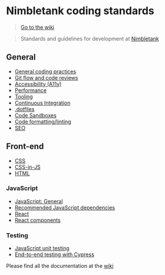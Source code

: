 # Nimbletank coding standards

> [Go to the wiki](https://github.com/nimbletank/nimbletank-coding-standards/wiki)

> Standards and guidelines for development at [Nimbletank](https://nimbletank.com)

## General
* [General coding practices](https://github.com/nimbletank/nimbletank-coding-standards/wiki/General-coding-practices)
* [Git flow and code reviews](https://github.com/nimbletank/nimbletank-coding-standards/wiki/Git-flow-and-code-reviews)
* [Accessibility (A11y)](https://github.com/nimbletank/nimbletank-coding-standards/wiki/Accessibility-(a11y))
* [Performance](https://github.com/nimbletank/nimbletank-coding-standards/wiki/Performance)
* [Tooling](https://github.com/nimbletank/nimbletank-coding-standards/wiki/Tooling)
* [Continuous Integration](https://github.com/nimbletank/nimbletank-coding-standards/wiki/Continuous-Integration)
* [.dotfiles](https://github.com/nimbletank/nimbletank-coding-standards/wiki/dotfiles)
* [Code Sandboxes](https://github.com/nimbletank/nimbletank-coding-standards/wiki/Code-sandboxes)
* [Code formatting/linting](https://github.com/nimbletank/nimbletank-coding-standards/wiki/Code-formatting---Linting)
* [SEO](https://github.com/nimbletank/nimbletank-coding-standards/wiki/SEO)

## Front-end
* [CSS](https://github.com/nimbletank/nimbletank-coding-standards/wiki/CSS)
* [CSS-in-JS](https://github.com/nimbletank/nimbletank-coding-standards/wiki/CSS-in-JS)
* [HTML](https://github.com/nimbletank/nimbletank-coding-standards/wiki/HTML)

### JavaScript
* [JavaScript: General](https://github.com/nimbletank/nimbletank-coding-standards/wiki/Javascript)
* [Recommended JavaScript dependencies](https://github.com/nimbletank/nimbletank-coding-standards/wiki/Recommended-JavaScript-Dependencies)
* [React](https://github.com/nimbletank/nimbletank-coding-standards/wiki/React)
* [React components](https://github.com/nimbletank/nimbletank-coding-standards/wiki/React-Components)

### Testing
* [JavaScript unit testing](https://github.com/nimbletank/nimbletank-coding-standards/wiki/Javascript-unit-testing)
* [End-to-end testing with Cypress](https://github.com/nimbletank/nimbletank-coding-standards/wiki/End-to-end-testing-with-Cypress.io)
  
Please find all the documentation at the [wiki](https://github.com/tmwagency/TMW-coding-standards/wiki)
